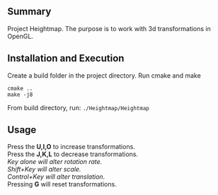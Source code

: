 ## Summary

Project Heightmap. The purpose is to work with 3d transformations in OpenGL. 

## Installation and Execution
Create a build folder in the project directory.
Run cmake and make
```
cmake ..
make -j8
```
From build directory, run:
`./Heightmap/Heightmap`

## Usage
Press the **U,I,O** to increase transformations.  
Press the **J,K,L** to decrease transformations.  
*Key alone will alter rotation rate.  
 	Shift+Key will alter scale.  
 	Control+Key will alter translation*.  
 Pressing **G** will reset transformations.  
 

